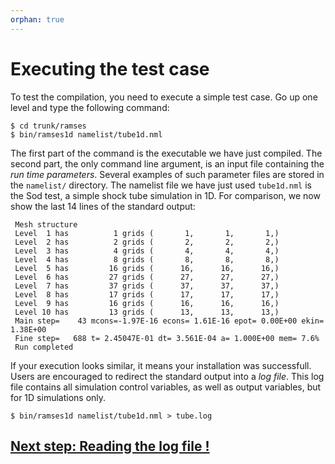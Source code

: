 ```yaml
---
orphan: true
---
```


# Executing the test case

To test the compilation, you need to execute a simple test case. Go up
one level and type the following command:

```
$ cd trunk/ramses
$ bin/ramses1d namelist/tube1d.nml
```

The first part of the command is the executable we have just compiled.
The second part, the only command line argument, is an input file 
containing the _run time parameters_. Several examples of such parameter 
files are stored in the `namelist/` directory. The namelist file we 
have just used `tube1d.nml` is the Sod test, a simple shock tube simulation 
in 1D. For comparison, we now show the last 14 lines of the standard output: 

```
 Mesh structure
 Level  1 has          1 grids (       1,       1,       1,)
 Level  2 has          2 grids (       2,       2,       2,)
 Level  3 has          4 grids (       4,       4,       4,)
 Level  4 has          8 grids (       8,       8,       8,)
 Level  5 has         16 grids (      16,      16,      16,)
 Level  6 has         27 grids (      27,      27,      27,)
 Level  7 has         37 grids (      37,      37,      37,)
 Level  8 has         17 grids (      17,      17,      17,)
 Level  9 has         16 grids (      16,      16,      16,)
 Level 10 has         13 grids (      13,      13,      13,)
 Main step=    43 mcons=-1.97E-16 econs= 1.61E-16 epot= 0.00E+00 ekin= 1.38E+00
 Fine step=   688 t= 2.45047E-01 dt= 3.561E-04 a= 1.000E+00 mem= 7.6%
 Run completed
```

If  your  execution looks  similar,  it  means your  installation  was
successfull.   Users are  encouraged to  redirect the  standard output
into  a _log  file_. This  log  file contains  all simulation  control
variables, as well as output variables, but for 1D simulations only.

```
$ bin/ramses1d namelist/tube1d.nml > tube.log
```

## [Next step: Reading the log file !](Start4)




